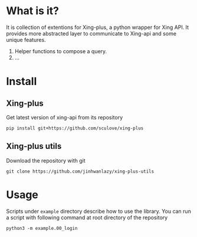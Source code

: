 # What is it?
It is collection of extentions for Xing-plus, a python wrapper for Xing API.
It provides more abstracted layer to communicate to Xing-api and some unique
features.

1. Helper functions to compose a query.
2. ...

# Install

## Xing-plus
Get latest version of xing-api from its repository

    pip install git+https://github.com/sculove/xing-plus

## Xing-plus utils
Download the repository with git

    git clone https://github.com/jinhwanlazy/xing-plus-utils

# Usage
Scripts under `example` directory describe how to use the library.
You can run a script with following command at root directory of the repository

    python3 -m example.00_login
